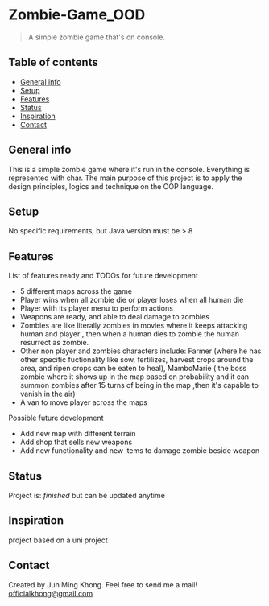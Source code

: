 # Zombie-Game_OOD
> A simple zombie game that's on console.

## Table of contents
* [General info](#general-info)
* [Setup](#setup)
* [Features](#features)
* [Status](#status)
* [Inspiration](#inspiration)
* [Contact](#contact)

## General info
This is a simple zombie game where it's run in the console. Everything is represented with char. The main purpose of this project is to apply the design principles, logics and technique on the OOP language. 


## Setup
No specific requirements, but Java version must be > 8



## Features
List of features ready and TODOs for future development
* 5 different maps across the game
* Player wins when all zombie die or player loses when all human die
* Player with its player menu to perform actions
* Weapons are ready, and able to deal damage to zombies
* Zombies are like literally zombies in movies where it keeps attacking human and player , then when a human dies to zombie the human resurrect as zombie. 
* Other non player and zombies characters include: Farmer (where he has other specific fuctionality like sow, fertilizes, harvest crops around the area, and ripen crops can be eaten to heal), MamboMarie ( the boss zombie where it shows up in the map based on probability and it can summon zombies after 15 turns of being in the map ,then it's capable to vanish in the air) 
* A van to move player across the maps

Possible future development 
* Add new map with different terrain
* Add shop that sells new weapons
* Add new functionality and new items to damage zombie beside weapon 

## Status
Project is:  _finished_ but can be updated anytime

## Inspiration
project based on a uni project

## Contact
Created by Jun Ming Khong. 
Feel free to send me a mail!
 officialkhong@gmail.com 

